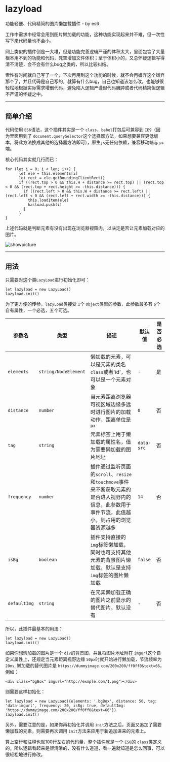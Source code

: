 # lazyload
功能轻便、代码精简的图片懒加载插件 - by es6

工作中需求中经常会用到图片懒加载的功能，这种功能实现起来并不难，但一次性写下来代码量也不会小。

网上类似的插件倒是一大堆，但是功能完善逻辑严谨的体积太大，里面包含了大量根本用不到的功能和代码，凭空增加文件体积；至于体积小的，又总怀疑逻辑写得清不清楚，会不会有什么bug之类的，所以比较纠结。

索性有时间就自己写了一个，下次再用到这个功能的时候，就不会再嫌弃这个嫌弃那个了，并且代码是自己写的，就算有什么bug，自己也知道该怎么改，也能够很轻松地根据实际需求增删代码，避免陷入逻辑严谨但代码臃肿或者代码精简但逻辑不严谨的怀疑之中。

---
## 简单介绍 

代码使用 `ES6`语法，这个插件其实是一个 `class`，`babel`打包后可兼容到 `IE9`（因为里面用到了 `document.querySelector`这个选择器方法，如果想要兼容更低版本，将此方法换成其他的选择器方法即可），原生`js`无任何依赖，兼容移动端与 `pc`端。

核心代码其实就几行而已：
```
for (let i = 0; i < len; i++) {
      let ele = this.elements[i]
      let rect = ele.getBoundingClientRect()
      if ((rect.top > 0 && this.H + distance >= rect.top) || (rect.top < 0 && (rect.top + rect.height >= -this.distance))) {
        if ((rect.left > 0 && this.W + distance >= rect.left) || (rect.left < 0 && (rect.left + rect.width >= -this.distance))) {
          this.loadItem(ele)
          hasload.push(i)
        }
      }
}
```

上述代码就是判断元素有没有出现在浏览器视窗内，以决定是否让元素加载对应的图片。

![showpicture](https://github.com/accforgit/lazyload/blob/master/lazyload.gif)

---

## 用法

只需要对这个类`LazyLoad`进行初始化即可：

```
let lazyload = new LazyLoad()
lazyload.init()
```

为了更方便的传参，`lazyLoad`类接受 `1`个 `Object`类型的参数，此参数最多有 `6`个自有属性，一个必选，五个可选。

|参数名|类型|描述|默认值|是否必选|
|---|---|---|---|---|
|`elements`|`string/NodeElement`|懒加载的元素，可以是元素的类名`class`或者'id'，也可以是一个元素对象|-|是|
|`distance`|`number`|当元素距离浏览器可视区域边缘多远时进行图片的加载动作，距离单位是`px`|`0`|否|
|`tag`|`string`|元素标签上用于懒加载的属性名，值为需要懒加载的图片地址|`data-src`|否|
|`frequency`|`number`|插件通过监听页面的`scroll`、`resize`和`touchmove`事件来不断获取元素的是否进入视野内的信息，此参数用于事件节流，此值越小，则占用的浏览器资源越多|`14`|否|
|`isBg`|`boolean`|插件支持直接的 `img`标签懒加载，同时也可支持其他元素的背景图片懒加载，默认是支持 `img`标签的图片懒加载|`false`|否|
|`defaultImg`|`string`|在元素懒加载正确的图片之前显示的替代图片，默认没有|-|否|


所以，此插件最基本的用法：

```
let lazyload = new LazyLoad()
lazyload.init()
```

如果你想懒加载的图片是一个 `div`的背景图，并且将图片地址附在 `imgurl`这个自定义属性上，还规定当元素距离视野边缘 `50px`时就开始进行懒加载，节流频率为 `20ms`, 懒加载的替代图片是 `https://dummyimage.com/200x200/ff0ff0&text=66`，例如：
```
<div class="bgBox" imgurl="http://exmple.com/1.png"></div>
```

则需要这样初始化：

```
let lazyload = new LazyLoad({elements: '.bgBox', distance: 50, tag: 'data-imgurl', frequency: 20, isBg: true, defaultImg: 'https://dummyimage.com/200x200/ff0ff0&text=66'})
lazyload.init()
```

另外，需要注意的是，如果你再初始化并调用 `init`方法之后，页面又追加了需要懒加载的元素，则需要再次调用 `init`方法来应用于新追加进来的元素上。

算上空行和注释也就100行左右的代码量，整个插件就是一个 `ES6`的 `class`类定义的，所以逻辑看起来是很清晰的，没有什么道道，看一遍就知道是怎么回事，可以很轻松地进行修改。

